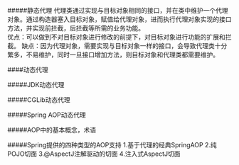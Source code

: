 #####静态代理
代理类通过实现与目标对象相同的接口，并在类中维护一个代理对象。通过构造器塞入目标对象，赋值给代理对象，进而执行代理对象实现的接口方法，并实现前拦截，后拦截等所需的业务功能。
　  
优点：可以做到不对目标对象进行修改的前提下，对目标对象进行功能的扩展和拦截。
缺点：因为代理对象，需要实现与目标对象一样的接口，会导致代理类十分繁多，不易维护，同时一旦接口增加方法，则目标对象和代理类都需要维护。

####动态代理

#####JDK动态代理

#####CGLib动态代理

#####Spring AOP动态代理

#####AOP中的基本概念，术语

#####Spring提供的四种类型的AOP支持
    1.基于代理的经典SpringAOP
    2.纯POJO切面
    3.@AspectJ注解驱动的切面
    4.注入式AspectJ切面